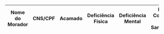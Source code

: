 <!-- ... (Manter o head e o início do body igual à versão anterior) ... -->

<table>
    <thead>
        <tr>
            <th>Nome do Morador</th>
            <th>CNS/CPF</th>
            <!-- Restaurar os indicadores -->
            <th>Acamado</th>
            <th>Deficiência Física</th>
            <th>Deficiência Mental</th>
            <th>Baixas Condições de Saneamento</th>
            <th>Desnutrição Grave</th>
            <th>Drogadição</th>
            <th>Desemprego</th>
            <th>Analfabetismo</th>
            <th>Menor de 6 meses</th>
            <th>Maior de 70 anos</th>
            <th>Hipertensão Arterial Sistêmica</th>
            <th>Diabetes Mellitus</th>
            <th>Relação Morador/Cômodo</th>
            <th>Escore Total</th>
            <th>Classificação do Risco Familiar</th>
        </tr>
    </thead>
    <tbody id="tableBody">
        <!-- As linhas serão adicionadas dinamicamente -->
    </tbody>
</table>

<script>
// Função corrigida para adicionar linhas com todos os indicadores
function adicionarLinhas() {
    for (let i = 0; i < 12; i++) {
        const tr = document.createElement('tr');
        tr.innerHTML = `
            <td><input type="text" class="nome-morador"></td>
            <td><input type="text" class="cnsCpf"></td>
            
            <!-- Indicadores com botões de quantidade -->
            <td>
                <div class="quantity-control">
                    <button type="button" onclick="adjustQuantity(this, -1)">-</button>
                    <input type="number" class="risk-quantity" value="0" min="0" data-value="3" onchange="calcularLinha(this)">
                    <button type="button" onclick="adjustQuantity(this, 1)">+</button>
                </div>
            </td>
            
            <!-- Repetir o mesmo padrão para os demais indicadores -->
            <td>
                <div class="quantity-control">
                    <button type="button" onclick="adjustQuantity(this, -1)">-</button>
                    <input type="number" class="risk-quantity" value="0" min="0" data-value="3" onchange="calcularLinha(this)">
                    <button type="button" onclick="adjustQuantity(this, 1)">+</button>
                </div>
            </td>
            
            <!-- Continuar com os demais indicadores... -->
            
            <td>
                <select class="relationFactor" onchange="calcularLinha(this)">
                    <option value="3">Maior que 1 (3 pontos)</option>
                    <option value="2">Igual a 1 (2 pontos)</option>
                    <option value="0">Menor que 1 (0 ponto)</option>
                </select>
            </td>
            <td class="escoreTotal">0</td>
            <td class="classificacaoRisco"></td>
        `;
        tableBody.appendChild(tr);
    }
}

// ... (Manter o restante do código da versão anterior) ...
</script>
